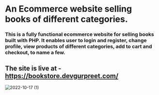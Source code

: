 # An Ecommerce website selling books of different categories.

### This is a fully functional ecommerce website for selling books built with PHP. It enables user to login and register, change profile, view products of different categories, add to cart and checkout, to name a few.

##

## The site is live at -  https://bookstore.devgurpreet.com/



![2022-10-17 (1)](https://user-images.githubusercontent.com/66870905/199387503-00c8e6b1-d3da-4617-be58-2f54275757ba.png)
